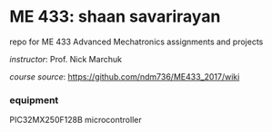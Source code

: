 # ME 433: shaan savarirayan

repo for ME 433 Advanced Mechatronics assignments and projects

*instructor*: Prof. Nick Marchuk

*course source*: https://github.com/ndm736/ME433_2017/wiki

### equipment

PIC32MX250F128B microcontroller

